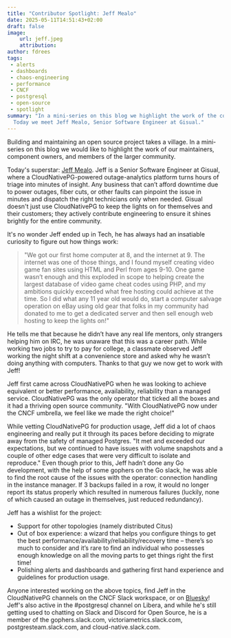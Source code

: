 ```yaml
---
title: "Contributor Spotlight: Jeff Mealo"
date: 2025-05-11T14:51:43+02:00
draft: false
image:
    url: jeff.jpeg
    attribution:
author: fdrees
tags:
 - alerts
 - dashboards
 - chaos-engineering
 - performance
 - CNCF
 - postgresql
 - open-source
 - spotlight
summary: "In a mini-series on this blog we highlight the work of the community.
  Today we meet Jeff Mealo, Senior Software Engineer at Gisual."
---
```


Building and maintaining an open source project takes a village. In a
mini-series on this blog we would like to highlight the work of our
maintainers, component owners, and members of the larger community.

Today's superstar: [Jeff Mealo](https://github.com/jmealo/). Jeff is a 
Senior Software Engineer at Gisual, where a CloudNativePG-powered 
outage-analytics platform turns hours of triage into minutes of insight. 
Any business that can’t afford downtime due to power outages, fiber cuts, 
or other faults can pinpoint the issue in minutes and dispatch the right 
technicians only when needed. Gisual doesn't just use CloudNativePG to keep 
the lights on for themselves and their customers; they actively contribute 
engineering to ensure it shines brightly for the entire community.

It's no wonder Jeff ended up in Tech, he has always had an insatiable 
curiosity to figure out how things work:
> "We got our first home computer at 8, and the internet at 9. The internet
> was one of those things, and I found myself creating video game fan sites
> using HTML and Perl from ages 9-10. One game wasn’t enough and this exploded
> in scope to helping create the largest database of video game cheat codes
> using PHP, and my ambitions quickly exceeded what free hosting could achieve
> at the time. So I did what any 11 year old would do, start a computer salvage
> operation on eBay using old gear that folks in my community had donated to me
> to get a dedicated server and then sell enough web hosting to keep the lights
> on!"

He tells me that because he didn’t have any real life mentors, only strangers 
helping him on IRC, he was unaware that this was a career path. While working 
two jobs to try to pay for college, a classmate observed Jeff working the 
night shift at a convenience store and asked why he wasn’t doing anything with 
computers. Thanks to that guy we now get to work with Jeff! 

Jeff first came across CloudNativePG when he was looking to achieve equivalent 
or better performance, availability, reliability than a managed service. 
CloudNativePG was the only operator that ticked all the boxes and it had a 
thriving open source community. "With CloudNativePG now under the CNCF umbrella, 
we feel like we made the right choice!"

While vetting CloudNativePG for production usage, Jeff did a lot of chaos 
engineering and really put it through its paces before deciding to migrate 
away from the safety of managed Postgres. "It met and exceeded our 
expectations, but we continued to have issues with volume snapshots and a 
couple of other edge cases that were very difficult to isolate and reproduce." 
Even though prior to this, Jeff hadn’t done any Go development, with the help 
of some gophers on the Go slack, he was able to find the root cause of the 
issues with the operator: connection handling in the instance manager. 
If 3 backups failed in a row, it would no longer report its status properly 
which resulted in numerous failures (luckily, none of which caused an outage 
in themselves, just reduced redundancy). 

Jeff has a wishlist for the project: 
* Support for other topologies (namely distributed Citus)
* Out of box experience: a wizard that helps you configure things to get the 
best performance/availability/reliability/recovery time – there’s so much to 
consider and it’s rare to find an individual who possesses enough knowledge 
on all the moving parts to get things right the first time!
* Polishing alerts and dashboards and gathering first hand experience and 
guidelines for production usage. 

Anyone interested working on the above topics, find Jeff in the CloudNativePG 
channels on the CNCF Slack workspace, or on [Bluesky]([https://bsky.app/profile/jmealo.bsky.social)! 
Jeff's also active in the #postgresql channel on Libera, and while he's 
still getting used to chatting on Slack and Discord for Open Source, he is 
a member of the gophers.slack.com, victoriametrics.slack.com, 
postgresteam.slack.com, and cloud-native.slack.com.

